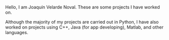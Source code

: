 Hello, I am Joaquín Velarde Noval. These are some projects I have worked on. 

Although the majority of my projects are carried out in Python, I have also worked on projects using C++, Java (for app developing), Matlab, and other languages.

